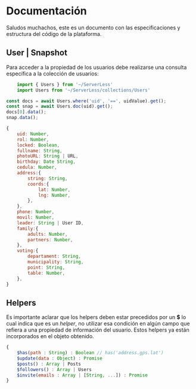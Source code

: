 # Documentación

Saludos muchachos, este es un documento con las especificaciones y estructura del código de la plataforma.


## User | Snapshot
Para acceder a la propiedad de los usuarios debe realizarse una consulta específica a la colección de usuarios:
```javascript
    import { Users } from '~/ServerLess'
    import Users from '~/ServerLess/collections/Users'
```

```javascript
const docs = await Users.where('uid', '==', uidValue).get();
const snap = await Users.doc(uid).get();
docs[0].data();
snap.data();

{
    uid: Number,
    rol: Number,
    locked: Boolean,
    fullname: String,
    photoURL: String | URL,
    birthday: Date String,
    cedula: Number,
    address:{
        string: String,
        coords:{
            lat: Number,
            lng: Number,
        },
    },
    phone: Number,
    movil: Number,
    leader: String | User ID,
    family:{
        adults: Number,
        partners: Number,
    },
    voting:{ 
    	departament: String,
    	municipality: String,
    	point: String,
        table: Number,
    },
}
```


## Helpers
Es importante aclarar que los helpers deben estar precedidos por un **$** lo cual indica que es un _helper_, no utilizar esa condición en algún campo que refiera a una propiedad de información del usuario.
Estos helpers ya están incorporados en el objeto obtenido.
```javascript
{
    $has(path : String) : Boolean // has('address.gps.lat')
    $update(data : Object) : Promise
    $posts() : Array | Posts
    $followers() : Array | Users
    $invite(emails : Array | [String, ...]) : Promise
}
```

